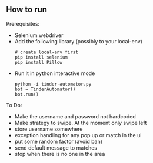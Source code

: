 ## How to run

Prerequisites:
* Selenium webdriver
* Add the following library (possibly to your local-env)
  ```
  # create local-env first
  pip install selenium
  pip install Pillow
  ```
* Run it in python interactive mode
  ```
  python -i tinder-automator.py
  bot = TinderAutomator()
  bot.run()
  ```
To Do:
* Make the username and password not hardcoded
* Make strategy to swipe. At the moment only swipe left
* store username somewhere
* exception handling for any pop up or match in the ui
* put some random factor (avoid ban)
* send default message to matches
* stop when there is no one in the area
